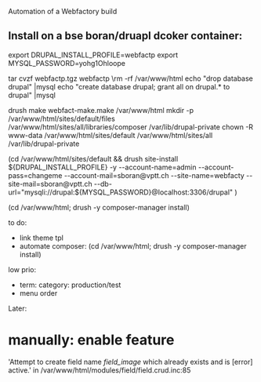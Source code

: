 Automation of a Webfactory build

Install on a bse boran/druapl dcoker container:
----------------------------------------------
export DRUPAL_INSTALL_PROFILE=webfactp
export MYSQL_PASSWORD=yohg1Ohloope

tar cvzf webfactp.tgz webfactp
\rm -rf /var/www/html
echo "drop database drupal" |mysql
echo "create database drupal; grant all on drupal.* to drupal" |mysql

drush make webfact-make.make /var/www/html
mkdir -p  /var/www/html/sites/default/files /var/www/html/sites/all/libraries/composer /var/lib/drupal-private
chown -R www-data /var/www/html/sites/default /var/www/html/sites/all /var/lib/drupal-private

(cd /var/www/html/sites/default &&  drush site-install ${DRUPAL_INSTALL_PROFILE} -y --account-name=admin --account-pass=changeme --account-mail=sboran@vptt.ch --site-name=webfacty --site-mail=sboran@vptt.ch  --db-url="mysqli://drupal:${MYSQL_PASSWORD}@localhost:3306/drupal" )

(cd /var/www/html; drush -y composer-manager install)


to do:
- link theme tpl
- automate composer:
  (cd /var/www/html; drush -y composer-manager install)

low prio:
- term: category: production/test
- menu order


Later:
# manually: enable feature
 'Attempt to create field name <em class="placeholder">field_image</em> which already exists and is       [error]
active.' in /var/www/html/modules/field/field.crud.inc:85

